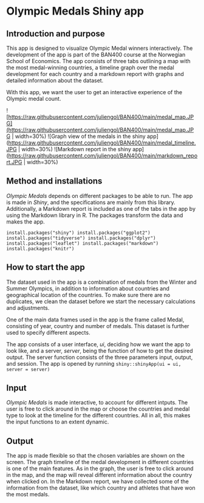 # Olympic Medals Shiny app

## Introduction and purpose
This app is designed to visualize Olympic Medal winners interactively. The development of the app is part of the BAN400 course at the Norwegian School of Economics. The app consists of three tabs outlining a map with the most medal-winning countries, a timeline graph over the medal development for each country and a markdown report with graphs and detailed information about the dataset.

With this app, we want the user to get an interactive experience of the Olympic medal count.

![https://raw.githubusercontent.com/juliengol/BAN400/main/medal_map.JPG](https://raw.githubusercontent.com/juliengol/BAN400/main/medal_map.JPG | width=30%)
![Graph view of the medals in the shiny app](https://raw.githubusercontent.com/juliengol/BAN400/main/medal_timeline.JPG | width=30%)
![Markdown report in the shiny app](https://raw.githubusercontent.com/juliengol/BAN400/main/markdown_report.JPG | width=30%)



## Method and installations 
*Olympic Medals* depends on different packages to be able to run. The app is made in *Shiny*, and the specifications are mainly from this library. Additionally, a Markdown report is included as one of the tabs in the app by using the Markdown library in R. The packages transform the data and makes the app.


`install.packages("shiny")
 install.packages("ggplot2")
 install.packages("tidyverse")
 install.packages("dplyr")
 install.packages("leaflet")
 install.packages("markdown")
 install.packages("knitr")`

## How to start the app
The dataset used in the app is a combination of medals from the Winter and Summer Olympics, in addition to information about countries and geographical location of the countries. To make sure there are no duplicates, we clean the dataset before we start the necessary calculations and adjustments. 

One of the main data frames used in the app is the frame called Medal, consisting of year, country and number of medals. This dataset is further used to specify different aspects. 

The app consists of a user interface, *ui*, deciding how we want the app to look like, and a server, *server*, being the function of how to get the desired output. The server function consists of the three parameters input, output, and session. The app is opened by running `shiny::shinyApp(ui = ui, server = server)`


## Input
*Olympic Medals* is made interactive, to account for different intputs. The user is free to click around in the map or choose the countries and medal type to look at the timeline for the different countries. All in all, this makes the input functions to an extent dynamic.

## Output 
The app is made flexible so that the chosen variables are shown on the screen. The graph timeline of the medal development in different countries is one of the main features. As in the graph, the user is free to click around in the map, and the map will reveal different information about the country when clicked on. In the Markdown report, we have collected some of the information from the dataset, like which country and athletes that have won the most medals. 





